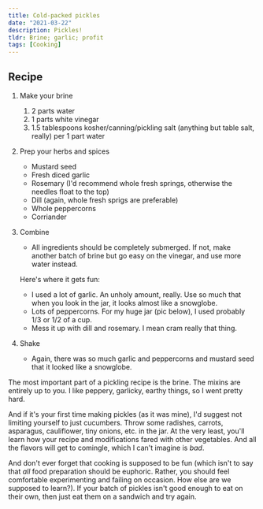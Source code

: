 ```yaml
---
title: Cold-packed pickles
date: "2021-03-22"
description: Pickles!
tldr: Brine; garlic; profit
tags: [Cooking]
---
```


## Recipe

1. Make your brine
    1. 2 parts water
    2. 1 parts white vinegar
    3. 1.5 tablespoons kosher/canning/pickling salt (anything but table salt, really) per 1 part water

2. Prep your herbs and spices
    - Mustard seed
    - Fresh diced garlic
    - Rosemary (I'd recommend whole fresh springs, otherwise the needles float to the top)
    - Dill (again, whole fresh sprigs are preferable)
    - Whole peppercorns
    - Corriander

3. Combine
    - All ingredients should be completely submerged. If not, make another batch of brine but go easy on the vinegar, and use more water instead.

    Here's where it gets fun:
   - I used a lot of garlic. An unholy amount, really. Use so much that when you look in the jar, it looks almost like a snowglobe.
   - Lots of peppercorns. For my huge jar (pic below), I used probably 1/3 or 1/2 of a cup.
   - Mess it up with dill and rosemary. I mean cram really that thing.

4. Shake
    - Again, there was so much garlic and peppercorns and mustard seed that it looked like a snowglobe.

The most important part of a pickling recipe is the brine. The mixins are entirely up to you. I like peppery, garlicky, earthy things,
so I went pretty hard.

And if it's your first time making pickles (as it was mine), I'd suggest not limiting yourself to just cucumbers. Throw some
radishes, carrots, asparagus, cauliflower, tiny onions, etc. in the jar. At the very least, you'll learn how your recipe and modifications
fared with other vegetables. And all the flavors will get to comingle, which I can't imagine is _bad_.

And don't ever forget that cooking is supposed to be fun (which isn't to say that _all_ food preparation should be euphoric. Rather, you 
should feel comfortable experimenting and failing on occasion. How else are we supposed to learn?). If your batch of pickles isn't good enough to eat on their own,
then just eat them on a sandwich and try again.
